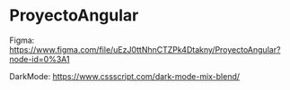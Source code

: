# ProyectoAngular
 
Figma: https://www.figma.com/file/uEzJ0ttNhnCTZPk4Dtakny/ProyectoAngular?node-id=0%3A1

DarkMode: https://www.cssscript.com/dark-mode-mix-blend/
